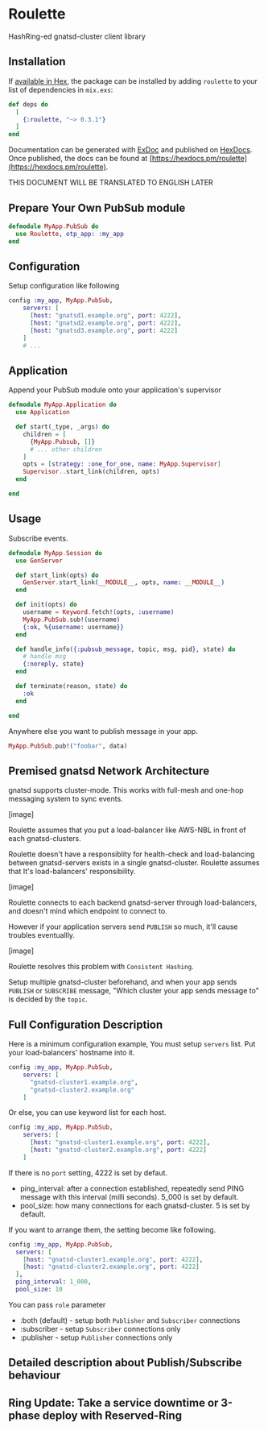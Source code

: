 # Roulette

HashRing-ed gnatsd-cluster client library

## Installation

If [available in Hex](https://hex.pm/docs/publish), the package can be installed
by adding `roulette` to your list of dependencies in `mix.exs`:

```elixir
def deps do
  [
    {:roulette, "~> 0.3.1"}
  ]
end
```

Documentation can be generated with [ExDoc](https://github.com/elixir-lang/ex_doc)
and published on [HexDocs](https://hexdocs.pm). Once published, the docs can
be found at [https://hexdocs.pm/roulette](https://hexdocs.pm/roulette).

THIS DOCUMENT WILL BE TRANSLATED TO ENGLISH LATER

## Prepare Your Own PubSub module

```elixir
defmodule MyApp.PubSub do
  use Roulette, otp_app: :my_app
end
```

## Configuration

Setup configuration like following

```elixir
config :my_app, MyApp.PubSub,
    servers: [
      [host: "gnatsd1.example.org", port: 4222],
      [host: "gnatsd2.example.org", port: 4222],
      [host: "gnatsd3.example.org", port: 4222]
    ]
    # ...
```

## Application

Append your PubSub module onto your application's supervisor

```elixir
defmodule MyApp.Application do
  use Application

  def start(_type, _args) do
    children = [
      {MyApp.Pubsub, []}
      # ... other children
    ]
    opts = [strategy: :one_for_one, name: MyApp.Supervisor]
    Supervisor..start_link(children, opts)
  end

end
```

## Usage

Subscribe events.

```elixir
defmodule MyApp.Session do
  use GenServer

  def start_link(opts) do
    GenServer.start_link(__MODULE__, opts, name: __MODULE__)
  end

  def init(opts) do
    username = Keyword.fetch!(opts, :username)
    MyApp.PubSub.sub!(username)
    {:ok, %{username: username}}
  end

  def handle_info({:pubsub_message, topic, msg, pid}, state) do
    # handle msg
    {:noreply, state}
  end

  def terminate(reason, state) do
    :ok
  end

end
```

Anywhere else you want to publish message in your app.

```elixir
MyApp.PubSub.pub!("foobar", data)
```

## Premised gnatsd Network Architecture

gnatsd supports cluster-mode. This works with full-mesh and one-hop messaging system to sync events.

[image]

Roulette assumes that you put a load-balancer like AWS-NBL in front of each gnatsd-clusters.

Roulette doesn't have a responsiblity for health-check and load-balancing between gnatsd-servers
exists in a single gnatsd-cluster.
Roulette assumes that It's load-balancers' responsibility.

[image]

Roulette connects to each backend gnatsd-server through load-balancers,
and doesn't mind which endpoint to connect to.

However if your application servers send `PUBLISH` so much,
it'll cause troubles eventuallly.

[image]

Roulette resolves this problem with `Consistent Hashing`.

Setup multiple gnatsd-cluster beforehand, and when your app sends
`PUBLISH` or `SUBSCRIBE` message,
"Which cluster your app sends message to" is decided by the `topic`.

## Full Configuration Description

Here is a minimum configuration example,
You must setup `servers` list.
Put your load-balancers' hostname into it.

```elixir
config :my_app, MyApp.PubSub,
    servers: [
      "gnatsd-cluster1.example.org",
      "gnatsd-cluster2.example.org"
    ]

```

Or else, you can use keyword list for each host.

```elixir
config :my_app, MyApp.PubSub,
    servers: [
      [host: "gnatsd-cluster1.example.org", port: 4222],
      [host: "gnatsd-cluster2.example.org", port: 4222]
    ]
```

If there is no `port` setting, 4222 is set by defaut.

- ping_interval: after a connection established, repeatedly send PING message with this interval (milli seconds). 5_000 is set by default.
- pool_size: how many connections for each gnatsd-cluster. 5 is set by default.

If you want to arrange them, the setting become like following.

```elixir
config :my_app, MyApp.PubSub,
  servers: [
    [host: "gnatsd-cluster1.example.org", port: 4222],
    [host: "gnatsd-cluster2.example.org", port: 4222]
  ],
  ping_interval: 1_000,
  pool_size: 10

```

You can pass `role` parameter

- :both (default) - setup both `Publisher` and `Subscriber` connections
- :subscriber - setup `Subscriber` connections only
- :publisher - setup `Publisher` connections only

## Detailed description about Publish/Subscribe behaviour

## Ring Update: Take a service downtime or 3-phase deploy with Reserved-Ring

